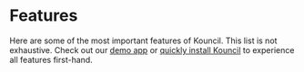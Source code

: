 # Features

Here are some of the most important features of Kouncil. This list is not exhaustive. Check out
our [demo app](https://kouncil-demo.web.app/) or [quickly install Kouncil](README.md#quick-start) to
experience all features first-hand.




